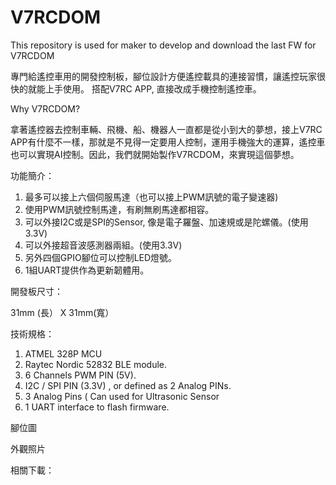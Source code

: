 # V7RCDOM
This repository is used for maker to develop and download the last FW for V7RCDOM

專門給遙控車用的開發控制板，腳位設計方便遙控載具的連接習慣，讓遙控玩家很快的就能上手使用。
搭配V7RC APP, 直接改成手機控制遙控車。

Why V7RCDOM?

拿著遙控器去控制車輛、飛機、船、機器人一直都是從小到大的夢想，接上V7RC  APP有什麼不一樣，那就是不見得一定要用人控制，運用手機強大的運算，遙控車也可以實現AI控制。因此，我們就開始製作V7RCDOM，來實現這個夢想。

功能簡介：

1. 最多可以接上六個伺服馬達（也可以接上PWM訊號的電子變速器)
2. 使用PWM訊號控制馬達，有刷無刷馬達都相容。
3. 可以外接I2C或是SPI的Sensor, 像是電子羅盤、加速規或是陀螺儀。(使用3.3V)
4. 可以外接超音波感測器兩組。(使用3.3V)
5. 另外四個GPIO腳位可以控制LED燈號。
6. 1組UART提供作為更新韌體用。

開發板尺寸：

 31mm (長） X 31mm(寬）

技術規格：

1. ATMEL 328P MCU
2. Raytec Nordic 52832 BLE module.
3.  6 Channels PWM PIN (5V).
4. I2C / SPI PIN (3.3V) , or defined as 2 Analog PINs.
5. 3 Analog Pins ( Can used for Ultrasonic Sensor
6. 1 UART interface to flash firmware.

腳位圖







外觀照片







相關下載：

